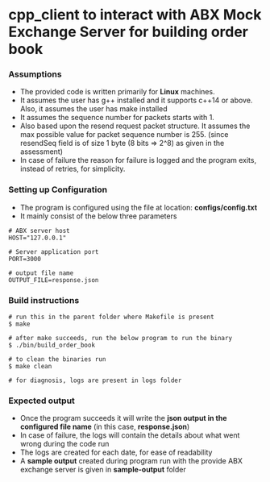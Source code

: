 # cpp_client to interact with ABX Mock Exchange Server for building order book

### Assumptions
* The provided code is written primarily for **Linux** machines.
* It assumes the user has g++ installed and it supports c++14 or above. Also, it assumes the user has make installed
* It assumes the sequence number for packets starts with 1.
* Also based upon the resend request packet structure. It assumes the max possible value for packet sequence number is 255. (since resendSeq field is of size 1 byte (8 bits => 2^8) as given in the assessment)
* In case of failure the reason for failure is logged and the program exits, instead of retries, for simplicity. 

### Setting up Configuration
* The program is configured using the file at location: **configs/config.txt**
* It mainly consist of the below three parameters
```
# ABX server host
HOST="127.0.0.1"

# Server application port
PORT=3000

# output file name
OUTPUT_FILE=response.json
```

### Build instructions
```
# run this in the parent folder where Makefile is present
$ make

# after make succeeds, run the below program to run the binary
$ ./bin/build_order_book

# to clean the binaries run
$ make clean

# for diagnosis, logs are present in logs folder
```

### Expected output
* Once the program succeeds it will write the **json output in the configured file name** (in this case, **response.json**)
* In case of failure, the logs will contain the details
about what went wrong during the code run
* The logs are created for each date, for ease of readability
* A **sample output** created during program run with the provide ABX exchange server is given in **sample-output** folder